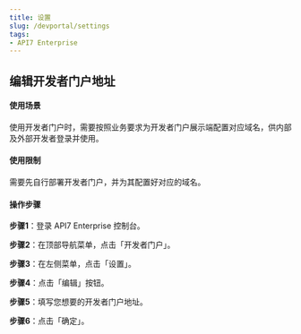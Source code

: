 ```yaml
---
title: 设置
slug: /devportal/settings
tags:
- API7 Enterprise
---
```


## 编辑开发者门户地址

#### 使用场景

使用开发者门户时，需要按照业务要求为开发者门户展示端配置对应域名，供内部及外部开发者登录并使用。

#### 使用限制

需要先自行部署开发者门户，并为其配置好对应的域名。

#### 操作步骤

**步骤1**：登录 API7 Enterprise 控制台。

**步骤2**：在顶部导航菜单，点击「开发者门户」。

**步骤3**：在左侧菜单，点击「设置」。

**步骤4**：点击「编辑」按钮。

**步骤5**：填写您想要的开发者门户地址。

**步骤6**：点击「确定」。
